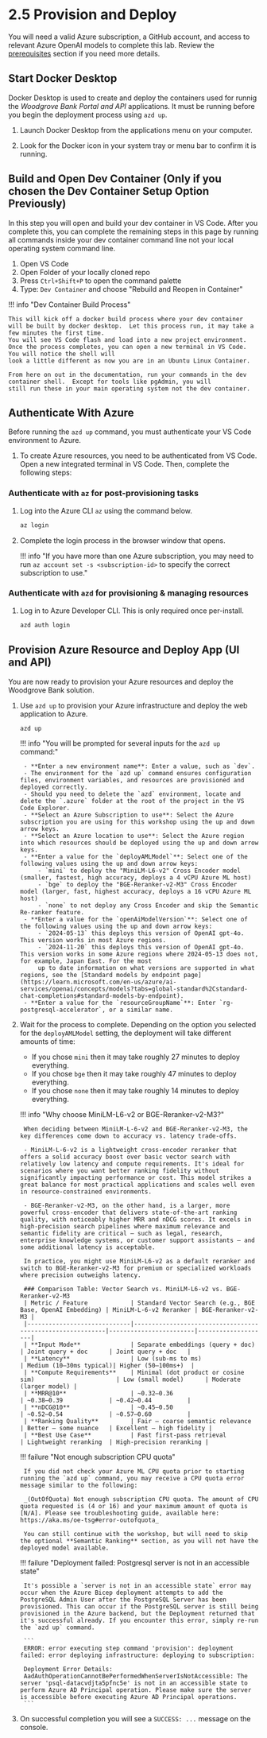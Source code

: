 # 2.5 Provision and Deploy

You will need a valid Azure subscription, a GitHub account, and access to relevant Azure OpenAI models to complete this lab. Review the [prerequisites](./00-Prerequisites.md) section if you need more details.

## Start Docker Desktop

Docker Desktop is used to create and deploy the containers used for runnig the _Woodgrove Bank Portal and API_ applications. It must be running before you begin the deployment process using `azd up`.

1. Launch Docker Desktop from the applications menu on your computer.

2. Look for the Docker icon in your system tray or menu bar to confirm it is running.

## Build and Open Dev Container (Only if you chosen the Dev Container Setup Option Previously)

In this step you will open and build your dev container in VS Code.  After you complete this, you can complete the remaining steps in this page by running all commands inside
your dev container command line not your local operating system command line.

1. Open VS Code
2. Open Folder of your locally cloned repo
3. Press `Ctrl+Shift+P` to open the command palette
4. Type: `Dev Container` and choose "Rebuild and Reopen in Container"

!!! info "Dev Container Build Process"

    This will kick off a docker build process where your dev container will be built by docker desktop.  Let this process run, it may take a few minutes the first time.
    You will see VS Code flash and load into a new project environment.  Once the process completes, you can open a new terminal in VS Code.  You will notice the shell will
    look a little different as now you are in an Ubuntu Linux Container.

    From here on out in the documentation, run your commands in the dev container shell.  Except for tools like pgAdmin, you will
    still run these in your main operating system not the dev container.

## Authenticate With Azure

Before running the `azd up` command, you must authenticate your VS Code environment to Azure.

1. To create Azure resources, you need to be authenticated from VS Code. Open a new integrated terminal in VS Code. Then, complete the following steps:

### Authenticate with `az` for post-provisioning tasks

1. Log into the Azure CLI `az` using the command below.

    ```bash  title=""
    az login
    ```

2. Complete the login process in the browser window that opens.

    !!! info "If you have more than one Azure subscription, you may need to run `az account set -s <subscription-id>` to specify the correct subscription to use."

### Authenticate with `azd` for provisioning & managing resources

1. Log in to Azure Developer CLI. This is only required once per-install.

    ```bash title=""
    azd auth login
    ```

## Provision Azure Resource and Deploy App (UI and API)

You are now ready to provision your Azure resources and deploy the Woodgrove Bank solution.

1. Use `azd up` to provision your Azure infrastructure and deploy the web application to Azure.

    ```bash title=""
    azd up
    ```

    !!! info "You will be prompted for several inputs for the `azd up` command:"

        - **Enter a new environment name**: Enter a value, such as `dev`.
        - The environment for the `azd up` command ensures configuration files, environment variables, and resources are provisioned and deployed correctly.
        - Should you need to delete the `azd` environment, locate and delete the `.azure` folder at the root of the project in the VS Code Explorer.
        - **Select an Azure Subscription to use**: Select the Azure subscription you are using for this workshop using the up and down arrow keys.
        - **Select an Azure location to use**: Select the Azure region into which resources should be deployed using the up and down arrow keys.
        - **Enter a value for the `deployAMLModel`**: Select one of the following values using the up and down arrow keys:
            - `mini` to deploy the "MiniLM-L6-v2" Cross Encoder model (smaller, fastest, high accuracy, deploys a 4 vCPU Azure ML host)
            - `bge` to deploy the "BGE-Reranker-v2-M3" Cross Encoder  model (larger, fast, highest accuracy, deploys a 16 vCPU Azure ML host)
            - `none` to not deploy any Cross Encoder and skip the Semantic Re-ranker feature.
        - **Enter a value for the `openAiModelVersion`**: Select one of the following values using the up and down arrow keys:
            - `2024-05-13` this deploys this version of OpenAI gpt-4o.  This version works in most Azure regions.
            - `2024-11-20` this deploys this version of OpenAI gpt-4o.  This version works in some Azure regions where 2024-05-13 does not, for example, Japan East. For the most
            up to date information on what versions are supported in what regions, see the [Standard models by endpoint page](https://learn.microsoft.com/en-us/azure/ai-services/openai/concepts/models?tabs=global-standard%2Cstandard-chat-completions#standard-models-by-endpoint).        
        - **Enter a value for the `resourceGroupName`**: Enter `rg-postgresql-accelerator`, or a similar name.

2. Wait for the process to complete. Depending on the option you selected for the `deployAMLModel` setting, the deployment will take different amounts of time:
    - If you chose `mini` then it may take roughly 27 minutes to deploy everything.
    - If you chose `bge` then it may take roughly 47 minutes to deploy everything.
    - If you chose `none` then it may take roughly 14 minutes to deploy everything.

    !!! info "Why choose MiniLM-L6-v2 or BGE-Reranker-v2-M3?"

        When deciding between MiniLM-L-6-v2 and BGE-Reranker-v2-M3, the key differences come down to accuracy vs. latency trade-offs.

        - MiniLM-L-6-v2 is a lightweight cross-encoder reranker that offers a solid accuracy boost over basic vector search with relatively low latency and compute requirements. It's ideal for scenarios where you want better ranking fidelity without significantly impacting performance or cost. This model strikes a great balance for most practical applications and scales well even in resource-constrained environments.

        - BGE-Reranker-v2-M3, on the other hand, is a larger, more powerful cross-encoder that delivers state-of-the-art ranking quality, with noticeably higher MRR and nDCG scores. It excels in high-precision search pipelines where maximum relevance and semantic fidelity are critical — such as legal, research, enterprise knowledge systems, or customer support assistants — and some additional latency is acceptable.

        In practice, you might use MiniLM-L6-v2 as a default reranker and switch to BGE-Reranker-v2-M3 for premium or specialized workloads where precision outweighs latency.

        ### Comparison Table: Vector Search vs. MiniLM-L6-v2 vs. BGE-Reranker-v2-M3
        | Metric / Feature            | Standard Vector Search (e.g., BGE Base, OpenAI Embedding) | MiniLM-L-6-v2 Reranker | BGE-Reranker-v2-M3 |
        |-----------------------------|-----------------------------------------------------------|------------------------|--------------------|
        | **Input Mode**              | Separate embeddings (query + doc)                         | Joint query + doc      | Joint query + doc   |
        | **Latency**                 | Low (sub-ms to ms)                                        | Medium (10–30ms typical)| Higher (50–100ms+)  |
        | **Compute Requirements**    | Minimal (dot product or cosine sim)                       | Low (small model)      | Moderate (larger model) |
        | **MRR@10**                  | ~0.32–0.36                                                | ~0.38–0.39             | ~0.42–0.44          |
        | **nDCG@10**                 | ~0.45–0.50                                                | ~0.52–0.54             | ~0.57–0.60          |
        | **Ranking Quality**         | Fair — coarse semantic relevance                          | Better — some nuance   | Excellent — high fidelity |
        | **Best Use Case**           | Fast first-pass retrieval                                 | Lightweight reranking  | High-precision reranking |

    !!! failure "Not enough subscription CPU quota"

        If you did not check your Azure ML CPU quota prior to starting running the `azd up` command, you may receive a CPU quota error message similar to the following:

        _(OutOfQuota) Not enough subscription CPU quota. The amount of CPU quota requested is (4 or 16) and your maximum amount of quota is [N/A]. Please see troubleshooting guide, available here: https://aka.ms/oe-tsg#error-outofquota_

        You can still continue with the workshop, but will need to skip the optional **Semantic Ranking** section, as you will not have the deployed model available.

    !!! failure "Deployment failed: Postgresql server is not in an accessible state"

        It's possible a `server is not in an accessible state` error may occur when the Azure Bicep deployment attempts to add the PostgreSQL Admin User after the PostgreSQL Server has been provisioned. This can occur if the PostgreSQL server is still being provisioned in the Azure backend, but the Deployment returned that it's successful already. If you encounter this error, simply re-run the `azd up` command.

        ```
        ERROR: error executing step command 'provision': deployment failed: error deploying infrastructure: deploying to subscription:

        Deployment Error Details:
        AadAuthOperationCannotBePerformedWhenServerIsNotAccessible: The server 'psql-datacvdjta5pfnc5e' is not in an accessible state to perform Azure AD Principal operation. Please make sure the server is accessible before executing Azure AD Principal operations.
        ```

3. On successful completion you will see a `SUCCESS: ...` message on the console.
